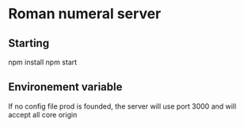 # Roman numeral server

## Starting

npm install
npm start

## Environement variable

If no config file prod is founded, the server will use port 3000 and will accept all core origin
